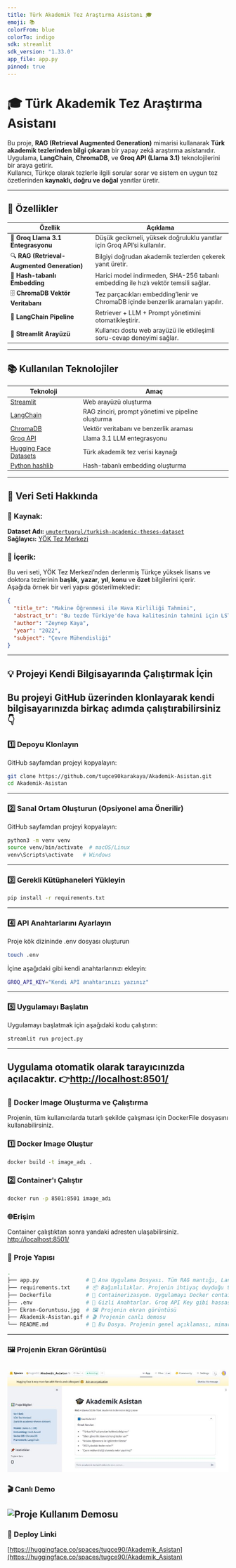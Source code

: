 ```yaml
---
title: Türk Akademik Tez Araştırma Asistanı 🎓
emoji: 📚
colorFrom: blue
colorTo: indigo
sdk: streamlit
sdk_version: "1.33.0"
app_file: app.py
pinned: true
---
```


# 🎓 Türk Akademik Tez Araştırma Asistanı

Bu proje, **RAG (Retrieval Augmented Generation)** mimarisi kullanarak **Türk akademik tezlerinden bilgi çıkaran** bir yapay zekâ araştırma asistanıdır.  
Uygulama, **LangChain**, **ChromaDB**, ve **Groq API (Llama 3.1)** teknolojilerini bir araya getirir.  
Kullanıcı, Türkçe olarak tezlerle ilgili sorular sorar ve sistem en uygun tez özetlerinden **kaynaklı, doğru ve doğal** yanıtlar üretir.

---

## 🚀 Özellikler

| Özellik | Açıklama |
|----------|-----------|
| 🧠 **Groq Llama 3.1 Entegrasyonu** | Düşük gecikmeli, yüksek doğruluklu yanıtlar için Groq API’si kullanılır. |
| 🔍 **RAG (Retrieval-Augmented Generation)** | Bilgiyi doğrudan akademik tezlerden çekerek yanıt üretir. |
| 💾 **Hash-tabanlı Embedding** | Harici model indirmeden, SHA-256 tabanlı embedding ile hızlı vektör temsili sağlar. |
| 🗄️ **ChromaDB Vektör Veritabanı** | Tez parçacıkları embedding’lenir ve ChromaDB içinde benzerlik aramaları yapılır. |
| 🧩 **LangChain Pipeline** | Retriever + LLM + Prompt yönetimini otomatikleştirir. |
| 💬 **Streamlit Arayüzü** | Kullanıcı dostu web arayüzü ile etkileşimli soru-cevap deneyimi sağlar. |

---

## 📚 Kullanılan Teknolojiler

| Teknoloji | Amaç |
|------------|------|
| [Streamlit](https://streamlit.io) | Web arayüzü oluşturma |
| [LangChain](https://www.langchain.com) | RAG zinciri, prompt yönetimi ve pipeline oluşturma |
| [ChromaDB](https://www.trychroma.com) | Vektör veritabanı ve benzerlik araması |
| [Groq API](https://console.groq.com/) | Llama 3.1 LLM entegrasyonu |
| [Hugging Face Datasets](https://huggingface.co/datasets/umutertugrul/turkish-academic-theses-dataset) | Türk akademik tez verisi kaynağı |
| [Python hashlib](https://docs.python.org/3/library/hashlib.html) | Hash-tabanlı embedding oluşturma |

---

## 🧾 Veri Seti Hakkında

### 📘 Kaynak:
**Dataset Adı:** [`umutertugrul/turkish-academic-theses-dataset`](https://huggingface.co/datasets/umutertugrul/turkish-academic-theses-dataset)  
**Sağlayıcı:** [YÖK Tez Merkezi](https://tez.yok.gov.tr/UlusalTezMerkezi/)

### 🧩 İçerik:
Bu veri seti, YÖK Tez Merkezi’nden derlenmiş Türkçe yüksek lisans ve doktora tezlerinin **başlık**, **yazar**, **yıl**, **konu** ve **özet** bilgilerini içerir.  
Aşağıda örnek bir veri yapısı gösterilmektedir:

```json
{
  "title_tr": "Makine Öğrenmesi ile Hava Kirliliği Tahmini",
  "abstract_tr": "Bu tezde Türkiye'de hava kalitesinin tahmini için LSTM modelleri kullanılmıştır...",
  "author": "Zeynep Kaya",
  "year": "2022",
  "subject": "Çevre Mühendisliği"
}

```
---
## 💡 Projeyi Kendi Bilgisayarında Çalıştırmak İçin

Bu projeyi GitHub üzerinden klonlayarak kendi bilgisayarınızda birkaç adımda çalıştırabilirsiniz 👇  
---
### 1️⃣ Depoyu Klonlayın
GitHub sayfamdan projeyi kopyalayın:
```bash
git clone https://github.com/tugce90karakaya/Akademik-Asistan.git
cd Akademik-Asistan
```
---
### 2️⃣ Sanal Ortam Oluşturun (Opsiyonel ama Önerilir) 
GitHub sayfamdan projeyi kopyalayın:
```bash
python3 -m venv venv
source venv/bin/activate  # macOS/Linux
venv\Scripts\activate   # Windows
```
---
### 3️⃣ Gerekli Kütüphaneleri Yükleyin
```bash
pip install -r requirements.txt
```
---
### 4️⃣ API Anahtarlarını Ayarlayın
Proje kök dizininde .env dosyası oluşturun
```bash
touch .env
```
İçine aşağıdaki gibi kendi anahtarlarınızı ekleyin:
```bash
GROQ_API_KEY="Kendi API anahtarınızı yazınız"
```
---
### 5️⃣ Uygulamayı Başlatın
Uygulamayı başlatmak için aşağıdaki kodu çalıştırın:
```bash
streamlit run project.py
```
---
Uygulama otomatik olarak tarayıcınızda açılacaktır.
👉[http://localhost:8501/](http://localhost:8501/)
---
### 🐳 Docker Image Oluşturma ve Çalıştırma
Projenin, tüm kullanıcılarda tutarlı şekilde çalışması için DockerFile dosyasını kullanabilirsiniz.

### 1️⃣ Docker Image Oluştur
```bash
docker build -t image_adı .
```
### 2️⃣ Container'ı Çalıştır
```bash
docker run -p 8501:8501 image_adı
```
### 🌐Erişim
Container çalıştıktan sonra yandaki adresten ulaşabilirsiniz.
[http://localhost:8501/](http://localhost:8501/)

### 📁 Proje Yapısı
```bash
.
├── app.py               # 🚀 Ana Uygulama Dosyası. Tüm RAG mantığı, LangChain zinciri, ChromaDB kurulumu ve Streamlit arayüz kodu bu dosyada yer alır.
├── requirements.txt     # 📦 Bağımlılıklar. Projenin ihtiyaç duyduğu tüm Python kütüphaneleri (streamlit, langchain-groq, datasets vb.) bu dosyada listelenir.
├── Dockerfile           # 🐳 Containerizasyon. Uygulamayı Docker container'ında çalıştırmak için gerekli yapılandırma dosyası.
├── .env                 # 🔑 Gizli Anahtarlar. Groq API Key gibi hassas bilgiler burada saklanır. **Bu dosya Git deposuna ASLA dahil edilmemelidir.**
├── Ekran-Goruntusu.jpg  # 🖼️ Projenin ekran görüntüsü
├── Akademik-Asistan.gif # 🎬 Projenin canlı demosu
└── README.md            # 📜 Bu Dosya. Projenin genel açıklaması, mimarisi ve adım adım kurulum talimatları.     
```
---
### 🖼️ Projenin Ekran Görüntüsü
![Ana ekranın görünümü](./Ekran-Goruntusu.jpg)
---
### 🎬 Canlı Demo
![Proje Kullanım Demosu](./Akademik-Asistan.gif)
---
### 🚀 Deploy Linki
[https://huggingface.co/spaces/tugce90/Akademik_Asistan](https://huggingface.co/spaces/tugce90/Akademik_Asistan)
